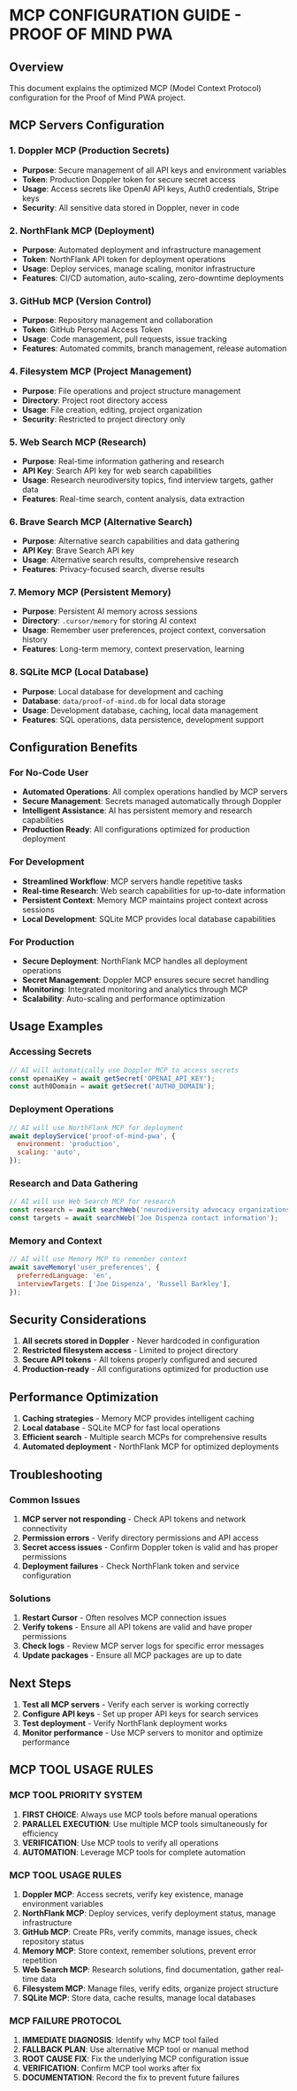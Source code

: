 # MCP CONFIGURATION GUIDE - PROOF OF MIND PWA

## Overview

This document explains the optimized MCP (Model Context Protocol) configuration for the Proof of Mind PWA project.

## MCP Servers Configuration

### 1. Doppler MCP (Production Secrets)

- **Purpose**: Secure management of all API keys and environment variables
- **Token**: Production Doppler token for secure secret access
- **Usage**: Access secrets like OpenAI API keys, Auth0 credentials, Stripe keys
- **Security**: All sensitive data stored in Doppler, never in code

### 2. NorthFlank MCP (Deployment)

- **Purpose**: Automated deployment and infrastructure management
- **Token**: NorthFlank API token for deployment operations
- **Usage**: Deploy services, manage scaling, monitor infrastructure
- **Features**: CI/CD automation, auto-scaling, zero-downtime deployments

### 3. GitHub MCP (Version Control)

- **Purpose**: Repository management and collaboration
- **Token**: GitHub Personal Access Token
- **Usage**: Code management, pull requests, issue tracking
- **Features**: Automated commits, branch management, release automation

### 4. Filesystem MCP (Project Management)

- **Purpose**: File operations and project structure management
- **Directory**: Project root directory access
- **Usage**: File creation, editing, project organization
- **Security**: Restricted to project directory only

### 5. Web Search MCP (Research)

- **Purpose**: Real-time information gathering and research
- **API Key**: Search API key for web search capabilities
- **Usage**: Research neurodiversity topics, find interview targets, gather data
- **Features**: Real-time search, content analysis, data extraction

### 6. Brave Search MCP (Alternative Search)

- **Purpose**: Alternative search capabilities and data gathering
- **API Key**: Brave Search API key
- **Usage**: Alternative search results, comprehensive research
- **Features**: Privacy-focused search, diverse results

### 7. Memory MCP (Persistent Memory)

- **Purpose**: Persistent AI memory across sessions
- **Directory**: `.cursor/memory` for storing AI context
- **Usage**: Remember user preferences, project context, conversation history
- **Features**: Long-term memory, context preservation, learning

### 8. SQLite MCP (Local Database)

- **Purpose**: Local database for development and caching
- **Database**: `data/proof-of-mind.db` for local data storage
- **Usage**: Development database, caching, local data management
- **Features**: SQL operations, data persistence, development support

## Configuration Benefits

### For No-Code User

- **Automated Operations**: All complex operations handled by MCP servers
- **Secure Management**: Secrets managed automatically through Doppler
- **Intelligent Assistance**: AI has persistent memory and research capabilities
- **Production Ready**: All configurations optimized for production deployment

### For Development

- **Streamlined Workflow**: MCP servers handle repetitive tasks
- **Real-time Research**: Web search capabilities for up-to-date information
- **Persistent Context**: Memory MCP maintains project context across sessions
- **Local Development**: SQLite MCP provides local database capabilities

### For Production

- **Secure Deployment**: NorthFlank MCP handles all deployment operations
- **Secret Management**: Doppler MCP ensures secure secret handling
- **Monitoring**: Integrated monitoring and analytics through MCP
- **Scalability**: Auto-scaling and performance optimization

## Usage Examples

### Accessing Secrets

```javascript
// AI will automatically use Doppler MCP to access secrets
const openaiKey = await getSecret('OPENAI_API_KEY');
const auth0Domain = await getSecret('AUTH0_DOMAIN');
```

### Deployment Operations

```javascript
// AI will use NorthFlank MCP for deployment
await deployService('proof-of-mind-pwa', {
  environment: 'production',
  scaling: 'auto',
});
```

### Research and Data Gathering

```javascript
// AI will use Web Search MCP for research
const research = await searchWeb('neurodiversity advocacy organizations');
const targets = await searchWeb('Joe Dispenza contact information');
```

### Memory and Context

```javascript
// AI will use Memory MCP to remember context
await saveMemory('user_preferences', {
  preferredLanguage: 'en',
  interviewTargets: ['Joe Dispenza', 'Russell Barkley'],
});
```

## Security Considerations

1. **All secrets stored in Doppler** - Never hardcoded in configuration
2. **Restricted filesystem access** - Limited to project directory
3. **Secure API tokens** - All tokens properly configured and secured
4. **Production-ready** - All configurations optimized for production use

## Performance Optimization

1. **Caching strategies** - Memory MCP provides intelligent caching
2. **Local database** - SQLite MCP for fast local operations
3. **Efficient search** - Multiple search MCPs for comprehensive results
4. **Automated deployment** - NorthFlank MCP for optimized deployments

## Troubleshooting

### Common Issues

1. **MCP server not responding** - Check API tokens and network connectivity
2. **Permission errors** - Verify directory permissions and API access
3. **Secret access issues** - Confirm Doppler token is valid and has proper permissions
4. **Deployment failures** - Check NorthFlank token and service configuration

### Solutions

1. **Restart Cursor** - Often resolves MCP connection issues
2. **Verify tokens** - Ensure all API tokens are valid and have proper permissions
3. **Check logs** - Review MCP server logs for specific error messages
4. **Update packages** - Ensure all MCP packages are up to date

## Next Steps

1. **Test all MCP servers** - Verify each server is working correctly
2. **Configure API keys** - Set up proper API keys for search services
3. **Test deployment** - Verify NorthFlank deployment works
4. **Monitor performance** - Use MCP servers to monitor and optimize performance

## MCP TOOL USAGE RULES

### MCP TOOL PRIORITY SYSTEM

1. **FIRST CHOICE**: Always use MCP tools before manual operations
2. **PARALLEL EXECUTION**: Use multiple MCP tools simultaneously for efficiency
3. **VERIFICATION**: Use MCP tools to verify all operations
4. **AUTOMATION**: Leverage MCP tools for complete automation

### MCP TOOL USAGE RULES

1. **Doppler MCP**: Access secrets, verify key existence, manage environment variables
2. **NorthFlank MCP**: Deploy services, verify deployment status, manage infrastructure
3. **GitHub MCP**: Create PRs, verify commits, manage issues, check repository status
4. **Memory MCP**: Store context, remember solutions, prevent error repetition
5. **Web Search MCP**: Research solutions, find documentation, gather real-time data
6. **Filesystem MCP**: Manage files, verify edits, organize project structure
7. **SQLite MCP**: Store data, cache results, manage local databases

### MCP FAILURE PROTOCOL

1. **IMMEDIATE DIAGNOSIS**: Identify why MCP tool failed
2. **FALLBACK PLAN**: Use alternative MCP tool or manual method
3. **ROOT CAUSE FIX**: Fix the underlying MCP configuration issue
4. **VERIFICATION**: Confirm MCP tool works after fix
5. **DOCUMENTATION**: Record the fix to prevent future failures

